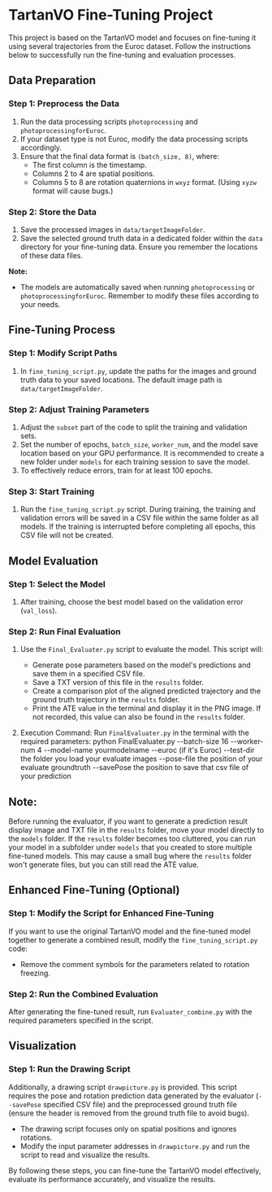 # TartanVO Fine-Tuning Project

This project is based on the TartanVO model and focuses on fine-tuning it using several trajectories from the Euroc dataset. Follow the instructions below to successfully run the fine-tuning and evaluation processes.

## Data Preparation

### Step 1: Preprocess the Data

1. Run the data processing scripts `photoprocessing` and `photoprocessingforEuroc`.
2. If your dataset type is not Euroc, modify the data processing scripts accordingly.
3. Ensure that the final data format is `(batch_size, 8)`, where:
   - The first column is the timestamp.
   - Columns 2 to 4 are spatial positions.
   - Columns 5 to 8 are rotation quaternions in `wxyz` format. (Using `xyzw` format will cause bugs.)

### Step 2: Store the Data

1. Save the processed images in `data/targetImageFolder`.
2. Save the selected ground truth data in a dedicated folder within the `data` directory for your fine-tuning data. Ensure you remember the locations of these data files.

**Note:**

- The models are automatically saved when running `photoprocessing` or `photoprocessingforEuroc`. Remember to modify these files according to your needs.

## Fine-Tuning Process

### Step 1: Modify Script Paths

1. In `fine_tuning_script.py`, update the paths for the images and ground truth data to your saved locations. The default image path is `data/targetImageFolder`.

### Step 2: Adjust Training Parameters

1. Adjust the `subset` part of the code to split the training and validation sets.
2. Set the number of epochs, `batch_size`, `worker_num`, and the model save location based on your GPU performance. It is recommended to create a new folder under `models` for each training session to save the model.
3. To effectively reduce errors, train for at least 100 epochs.

### Step 3: Start Training

1. Run the `fine_tuning_script.py` script. During training, the training and validation errors will be saved in a CSV file within the same folder as all models. If the training is interrupted before completing all epochs, this CSV file will not be created.

## Model Evaluation

### Step 1: Select the Model

1. After training, choose the best model based on the validation error (`val_loss`).

### Step 2: Run Final Evaluation

1. Use the `Final_Evaluater.py` script to evaluate the model. This script will:
   - Generate pose parameters based on the model's predictions and save them in a specified CSV file.
   - Save a TXT version of this file in the `results` folder.
   - Create a comparison plot of the aligned predicted trajectory and the ground truth trajectory in the `results` folder.
   - Print the ATE value in the terminal and display it in the PNG image. If not recorded, this value can also be found in the `results` folder.

2. Execution Command:
   Run `FinalEvaluater.py` in the terminal with the required parameters:
   python FinalEvaluater.py --batch-size 16 --worker-num 4 --model-name yourmodelname --euroc (if it's Euroc) --test-dir the folder you load your evaluate images --pose-file the position of your evaluate groundtruth --savePose the position to save that csv file of your prediction

## Note:

Before running the evaluator, if you want to generate a prediction result display image and TXT file in the `results` folder, move your model directly to the `models` folder. If the `results` folder becomes too cluttered, you can run your model in a subfolder under `models` that you created to store multiple fine-tuned models. This may cause a small bug where the `results` folder won't generate files, but you can still read the ATE value.

## Enhanced Fine-Tuning (Optional)

### Step 1: Modify the Script for Enhanced Fine-Tuning

If you want to use the original TartanVO model and the fine-tuned model together to generate a combined result, modify the `fine_tuning_script.py` code:

   - Remove the comment symbols for the parameters related to rotation freezing.

### Step 2: Run the Combined Evaluation

After generating the fine-tuned result, run `Evaluater_combine.py` with the required parameters specified in the script.

## Visualization

### Step 1: Run the Drawing Script

Additionally, a drawing script `drawpicture.py` is provided. This script requires the pose and rotation prediction data generated by the evaluator (`--savePose` specified CSV file) and the preprocessed ground truth file (ensure the header is removed from the ground truth file to avoid bugs).

   - The drawing script focuses only on spatial positions and ignores rotations.
   - Modify the input parameter addresses in `drawpicture.py` and run the script to read and visualize the results.

By following these steps, you can fine-tune the TartanVO model effectively, evaluate its performance accurately, and visualize the results.
